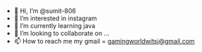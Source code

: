 - 👋 Hi, I’m @sumit-806
- 👀 I’m interested in instagram
- 🌱 I’m currently learning java
- 💞️ I’m looking to collaborate on ...
- 📫 How to reach me my gmail = gamingworldwitsj@gmail.com

<!---
sumit-806/sumit-806 is a ✨ special ✨ repository because its `README.md` (this file) appears on your GitHub profile.
You can click the Preview link to take a look at your changes.
--->
